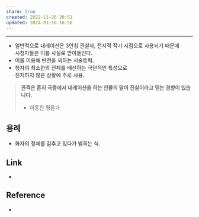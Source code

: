 ```yaml
---
share: true
created: 2022-11-26 20:51
updated: 2024-01-16 16:58
---
```


---
- 일반적으로 내레이션은 3인칭 관찰자, 전지적 작가 시점으로 사용되기 때문에  
  시청자들은 이를 사실로 받아들인다.
- 이를 이용해 반전을 꾀하는 서술트릭.
- 청자의 최소한의 전제를 배신하는 극단적인 특성으로  
  진지하지 않은 상황에 주로 사용.

> **관객은 흔히 극중에서 내레이션을 하는 인물의 말이 진실이라고 믿는 경향이 있습니다.**
> - 이동진 평론가

## 용례
- 화자의 정체를 감추고 있다가 밝히는 식.


## Link
- 


## Reference
- 